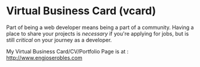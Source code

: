 # Virtual Business Card (vcard)
 Part of being a web developer means being a part of a community. Having a place to share your projects is *necessary* if you're applying for jobs, but is still *critical* on your journey as a developer.
 
My Virtual Business Card/CV/Portfolio Page is at : http://www.engjoserobles.com
